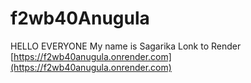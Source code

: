 # f2wb40Anugula
HELLO EVERYONE My name is Sagarika
Lonk to Render [https://f2wb40anugula.onrender.com](https://f2wb40anugula.onrender.com)
